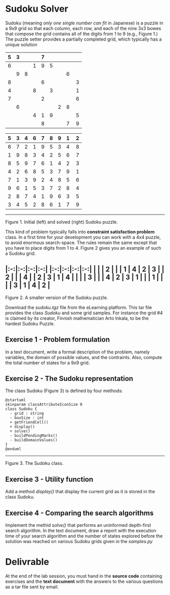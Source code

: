 # Sudoku Solver

Sudoku (meaning *only one single number can fit* in Japanese) is a puzzle in
a 9x9 grid so that each column, each row, and each of the nine 3x3 bowes that
compose the grid contains all of the digits from 1 to 9 (e.g., Figure 1.)
The puzzle setter provides a partially completed grid, which typically has a
unique solution

| 5 | 3 |   |   | 7 |   |   |   |   |
|:-:|:-:|:-:|:-:|:-:|:-:|:-:|:-:|:-:|
| 6 |   |   | 1 | 9 | 5 |   |   |   |
|   | 9 | 8 |   |   |   |   | 6 |   |
| 8 |   |   |   | 6 |   |   |   | 3 |
| 4 |   |   | 8 |   | 3 |   |   | 1 |
| 7 |   |   |   | 2 |   |   |   | 6 |
|   | 6 |   |   |   |   | 2 | 8 |   |
|   |   |   | 4 | 1 | 9 |   |   | 5 |
|   |   |   |   | 8 |   |   | 7 | 9 |

| 5 | 3 | 4 | 6 | 7 | 8 | 9 | 1 | 2 |
|:-:|:-:|:-:|:-:|:-:|:-:|:-:|:-:|:-:|
| 6 | 7 | 2 | 1 | 9 | 5 | 3 | 4 | 8 |
| 1 | 9 | 8 | 3 | 4 | 2 | 5 | 6 | 7 |
| 8 | 5 | 9 | 7 | 6 | 1 | 4 | 2 | 3 |
| 4 | 2 | 6 | 8 | 5 | 3 | 7 | 9 | 1 |
| 7 | 1 | 3 | 9 | 2 | 4 | 8 | 5 | 6 |
| 9 | 6 | 1 | 5 | 3 | 7 | 2 | 8 | 4 |
| 2 | 8 | 7 | 4 | 1 | 9 | 6 | 3 | 5 |
| 3 | 4 | 5 | 2 | 8 | 6 | 1 | 7 | 9 |

---
Figure 1. Initial (left) and solved (right) Sudoku puzzle.

This kind of problem typically falls into **constraint satisfaction problem**
class.
In a first time for your development you can work with a 4x4 puzzle, to avoid
enormous search-space. The rules remain the same except that you have to place
digits from 1 to 4. Figure 2 gives you an example of such a Sudoku grid.

|:-:|:-:|:-:|:-:|  |:-:|:-:|:-:|:-:|
|   |   | 2 |   |  | 1 | 4 | 2 | 3 |
| 2 |   |   | 4 |  | 2 | 3 | 1 | 4 |
|   |   | 3 |   |  | 4 | 2 | 3 | 1 |
|   | 1 |   |   |  | 3 | 1 | 4 | 2 |
---
Figure 2. A smaller version of the Sudoku puzzle.

Download the *sudoku.tgz* file from the eLearning platform. This tar file
provides the class *Sudoku* and some grid samples. For instance the grid #4
is claimed by its creator, Finnish mathematician Arto Inkala, to be the hardest
Sudoku Puzzle.

## Exercise 1 - Problem formulation

In a text document, write a formal description of the problem, namely
variables, the domain of possible values, and the contraints. Also,
compute the total number of states for a 9x9 grid.

## Exercise 2 - The Sudoku representation

The class Sudoku (Figure 3) is defined by four methods:

```plantuml
@startuml
skinparam classAttributeIconSize 0
class Sudoku {
  - grid : string
  - boxSize : int
  + getFriendCell()
  + display()
  + solve()
  - buildPendingMarks()
  - buildDomainValues()
}
@enduml
```
---
Figure 3. The Sudoku class.



## Exercise 3 - Utility function

Add a method *display()* that display the current grid as it is stored in the
class Sudoku.

## Exercise 4 - Comparing the search algorithms

Implement the methid *solve()* that performs an uninformed depth-first search
algorithm. In the text document, draw a report with the execution time of your
search algorithm and the number of states explored before the solution was
reached on various Sudoku grids given in the *samples.py*

# Delivrable

At the end of the lab session, you must hand in the **source code** containing
exercises and the **text document** with the answers to the various questions
as a tar file sent by email.
